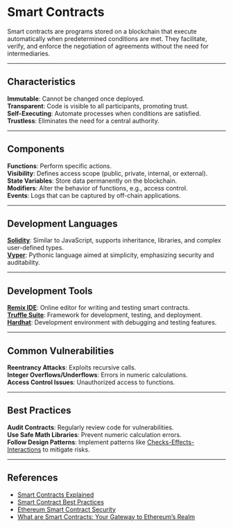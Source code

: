 # Smart Contracts

Smart contracts are programs stored on a blockchain that execute automatically when predetermined conditions are met. They facilitate, verify, and enforce the negotiation of agreements without the need for intermediaries.

---

## **Characteristics**

**Immutable**: Cannot be changed once deployed.  
**Transparent**: Code is visible to all participants, promoting trust.  
**Self-Executing**: Automate processes when conditions are satisfied.  
**Trustless**: Eliminates the need for a central authority.  

---

## **Components**

**Functions**: Perform specific actions.  
**Visibility**: Defines access scope (public, private, internal, or external).  
**State Variables**: Store data permanently on the blockchain.  
**Modifiers**: Alter the behavior of functions, e.g., access control.  
**Events**: Logs that can be captured by off-chain applications.  

---

## **Development Languages**

[**Solidity**](https://soliditylang.org/): Similar to JavaScript, supports inheritance, libraries, and complex user-defined types.  
[**Vyper**](https://docs.vyperlang.org/en/stable/#): Pythonic language aimed at simplicity, emphasizing security and auditability.  

---

## **Development Tools**

[**Remix IDE**](https://remix.ethereum.org): Online editor for writing and testing smart contracts.  
[**Truffle Suite**](https://archive.trufflesuite.com/): Framework for development, testing, and deployment.  
[**Hardhat**](https://hardhat.org/): Development environment with debugging and testing features.  

---

## **Common Vulnerabilities**

**Reentrancy Attacks**: Exploits recursive calls.  
**Integer Overflows/Underflows**: Errors in numeric calculations.  
**Access Control Issues**: Unauthorized access to functions.  

---

## **Best Practices**

**Audit Contracts**: Regularly review code for vulnerabilities.  
**Use Safe Math Libraries**: Prevent numeric calculation errors.  
**Follow Design Patterns**: Implement patterns like [Checks-Effects-Interactions](https://fravoll.github.io/solidity-patterns/checks_effects_interactions.html) to mitigate risks.  

---

## **References**

- [Smart Contracts Explained](https://ethereum.org/en/smart-contracts/)  
- [Smart Contract Best Practices](https://consensys.github.io/smart-contract-best-practices/)  
- [Ethereum Smart Contract Security](https://ethereum.org/en/developers/docs/smart-contracts/security/)  
- [What are Smart Contracts: Your Gateway to Ethereum’s Realm](https://medium.com/novai-blockchain-101/smart-contracts-your-gateway-to-ethereums-digital-realm-80ebb514617a)  
